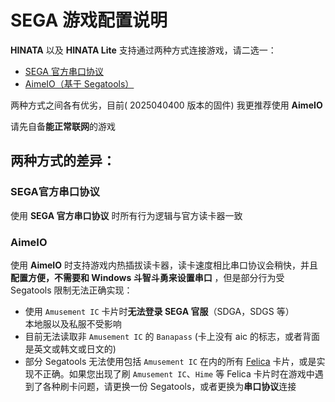 # SEGA 游戏配置说明

**HINATA** 以及 **HINATA Lite** 支持通过两种方式连接游戏，请二选一：
* [SEGA 官方串口协议](serial.md)
* [AimeIO（基于 Segatools）](aimeio.md)

两种方式之间各有优劣，目前( 2025040400 版本的固件) 我更推荐使用 **AimeIO**

请先自备**能正常联网**的游戏

## 两种方式的差异：

### SEGA官方串口协议
使用 **SEGA 官方串口协议** 时所有行为逻辑与官方读卡器一致

### AimeIO
使用 **AimeIO** 时支持游戏内热插拔读卡器，读卡速度相比串口协议会稍快，并且 **配置方便，不需要和 Windows 斗智斗勇来设置串口** ，但是部分行为受 Segatools 限制无法正确实现：

* 使用 `Amusement IC` 卡片时**无法登录 SEGA 官服**（SDGA，SDGS 等）  
本地服以及私服不受影响
* 目前无法读取非 `Amusement IC` 的 `Banapass` (卡上没有 aic 的标志，或者背面是英文或韩文或日文的)
* 部分 Segatools 无法使用包括 `Amusement IC` 在内的所有 [Felica](https://zh.wikipedia.org/wiki/FeliCa) 卡片，或是实现不正确。如果您出现了刷 `Amusement IC`、`Hime` 等 Felica 卡片时在游戏中遇到了各种刷卡问题，请更换一份 Segatools，或者更换为**串口协议**连接
